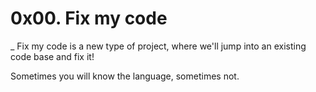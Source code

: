 # 0x00. Fix my code  
_ Fix my code is a new type of project, where we'll jump into an existing code base and fix it!  

Sometimes you will know the language, sometimes not.
